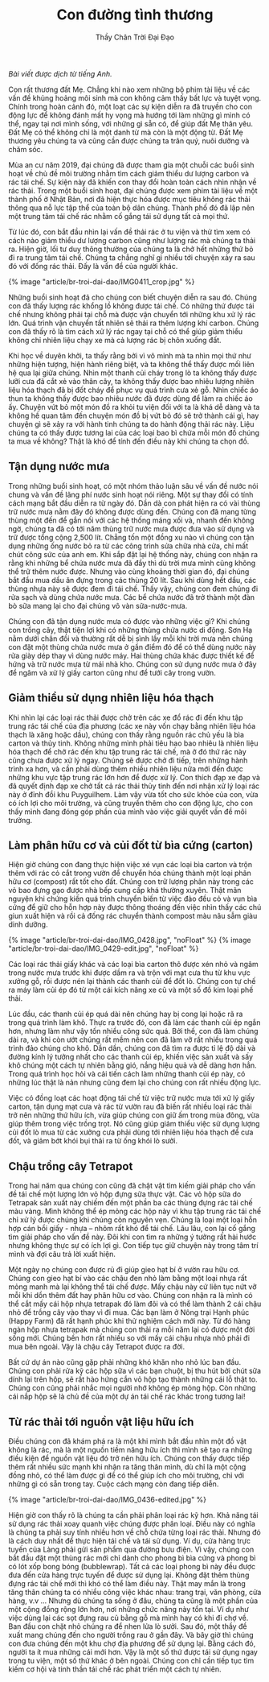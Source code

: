 ﻿---
title: Con đường tình thương
author: Thầy Chân Trời Đại Đạo
---

*Bài viết được dịch từ tiếng Anh.*

Con rất thương đất Mẹ. Chẳng khi nào xem những bộ phim tài liệu về các vấn đề khủng hoảng môi sinh mà con không cảm thấy bất lực và tuyệt vọng. Chính trong hoàn cảnh đó, một loạt các sự kiện diễn ra đã truyền cho con động lực để không đánh mất hy vọng mà hướng tới làm những gì mình có thể, ngay tại nơi mình sống, với những gì sẵn có, để giúp đất Mẹ thân yêu. Đất Mẹ có thể không chỉ là một danh từ mà còn là một động từ. Đất Mẹ thương yêu chúng ta và cũng cần được chúng ta trân quý, nuôi dưỡng và chăm sóc. 

Mùa an cư năm 2019, đại chúng đã được tham gia một chuỗi các buổi sinh hoạt về chủ đề môi trường nhằm tìm cách giảm thiểu dư lượng carbon và rác tái chế. Sự kiện này đã khiến con thay đổi hoàn toàn cách nhìn nhận về rác thải. Trong một buổi sinh hoạt, đại chúng được xem phim tài liệu về một thành phố ở Nhật Bản, nơi đã hiện thực hóa được mục tiêu không rác thải thông qua nỗ lực tập thể của toàn bộ dân chúng. Thành phố đó đã lập nên một trung tâm tái chế rác nhằm cố gắng tái sử dụng tất cả mọi thứ.

Từ lúc đó, con bắt đầu nhìn lại vấn đề thải rác ở tu viện và thử tìm xem có cách nào giảm thiểu dư lượng carbon cũng như lượng rác mà chúng ta thải ra. Hiện giờ, lối tư duy thông thường của chúng ta là chở hết những thứ bỏ đi ra trung tâm tái chế. Chúng ta chẳng nghĩ gì nhiều tới chuyện xảy ra sau đó với đống rác thải. Đấy là vấn đề của người khác. 

{% image "article/br-troi-dai-dao/IMG0411_crop.jpg" %}

Những buổi sinh hoạt đã cho chúng con biết chuyện diễn ra sau đó. Chúng con đã thấy lượng rác khổng lồ không được tái chế. Có những thứ được tái chế nhưng không phải tại chỗ mà được vận chuyển tới những khu xử lý rác lớn. Quá trình vận chuyển tất nhiên sẽ thải ra thêm lượng khí carbon. Chúng con đã thấy rõ là tìm cách xử lý rác ngay tại chỗ có thể giúp giảm thiểu không chỉ nhiên liệu chạy xe mà cả lượng rác bị chôn xuống đất. 

Khi học về duyên khởi, ta thấy rằng bởi vì vô minh mà ta nhìn mọi thứ như những hiện tượng, hiện hành riêng biệt, và ta không thể thấy được mối liên hệ qua lại giữa chúng. Nhìn một thanh củi cháy trong lò ta không thấy được lưỡi cưa đã cắt xẻ vào thân cây, ta không thấy được bao nhiêu lượng nhiên liệu hóa thạch đã bị đốt cháy để phục vụ quá trình cưa xẻ gỗ. Nhìn chiếc áo thun ta không thấy được bao nhiêu nước đã được dùng để làm ra chiếc áo ấy. Chuyện vứt bỏ một món đồ ra khỏi tu viện đối với ta là khá dễ dàng và ta không hề quan tâm đến chuyện món đồ bị vứt bỏ đó sẽ trở thành cái gì, hay chuyện gì sẽ xảy ra với hành tinh chúng ta do hành động thải rác này. Liệu chúng ta có thấy được tương lai của các loại bao bì chứa mỗi món đồ chúng ta mua về không? Thật là khó để tính đến điều này khi chúng ta chọn đồ. 

## Tận dụng nước mưa

Trong những buổi sinh hoạt, có một nhóm thảo luận sâu về vấn đề nước nói chung và vấn đề lãng phí nước sinh hoạt nói riêng. Một sự thay đổi có tính cách mạng bắt đầu diễn ra từ ngày đó. Dần dà con phát hiện ra có vài thùng trữ nước mưa nằm đây đó không được dùng đến. Chúng con đã mang từng thùng một đến để gắn nối với các hệ thống máng xối và, nhanh đến không ngờ, chúng ta đã có tới năm thùng trữ nước mưa được đưa vào sử dụng và trữ được tổng cộng 2,500 lít. Chẳng tốn một đồng xu nào vì chúng con tận dụng những ống nước bỏ ra từ các công trình sửa chữa nhà cửa, chỉ mất chút công sức của anh em. Khi sắp đặt lại hệ thống này, chúng con nhận ra rằng khi những bể chứa nước mưa đã đầy thì dù trời mưa mình cũng không thể trữ thêm nước được. Nhưng vào cùng khoảng thời gian đó, đại chúng bắt đầu mua dầu ăn đựng trong các thùng 20 lít. Sau khi dùng hết dầu, các thùng nhựa này sẽ được đem đi tái chế. Thấy vậy, chúng con đem chúng đi rửa sạch và dùng chứa nước mưa. Các bể chứa nước đã trở thành một đàn bò sữa mang lại cho đại chúng vô vàn sữa-nước-mưa.

Chúng con đã tận dụng nước mưa có được vào những việc gì? Khi chúng con trồng cây, thật tiện lợi khi có những thùng chứa nước di động. Sơn Hạ nằm dưới chân đồi và thường rất dễ bị sình lầy mỗi khi trời mưa nên chúng con đặt một thùng chứa nước mưa ở gần điểm đó để có thể dùng nước này rửa giày dép thay vì dùng nước máy. Hai thùng chứa khác được thiết kế để hứng và trữ nước mưa từ mái nhà kho. Chúng con sử dụng nước mưa ở đây để ngâm và xử lý giấy carton cũng như để tưới cây trong vườn. 

## Giảm thiểu sử dụng nhiên liệu hóa thạch

Khi nhìn lại các loại rác thải được chở trên các xe đổ rác đi đến khu tập trung rác tái chế của địa phương (các xe này vốn chạy bằng nhiên liệu hóa thạch là xăng hoặc dầu), chúng con thấy rằng nguồn rác chủ yếu là bìa carton và thủy tinh. Không những mình phải tiêu hao bao nhiêu là nhiên liệu hóa thạch để chở rác đến khu tập trung rác tái chế, mà ở đó thứ rác này cũng chưa được xử lý ngay. Chúng sẽ được chở đi tiếp, trên những hành trình xa hơn, và cần phải dùng thêm nhiều nhiên liệu nữa mới đến được những khu vực tập trung rác lớn hơn để được xử lý. Con thích đạp xe đạp và đã quyết định đạp xe chở tất cả rác thải thủy tinh đến nơi nhận xử lý loại rác này ở đỉnh đồi khu Puyguilhem. Làm vậy vừa tốt cho sức khỏe của con, vừa có ích lợi cho môi trường, và cũng truyền thêm cho con động lực, cho con thấy mình đang đóng góp phần của mình vào việc giải quyết vấn đề môi trường.

## Làm phân hữu cơ và củi đốt từ bìa cứng (carton)

Hiện giờ chúng con đang thực hiện việc xé vụn các loại bìa carton và trộn thêm với rác cỏ cắt trong vườn để chuyển hóa chúng thành một loại phân hữu cơ (compost) rất tốt cho đất. Chúng con trữ lượng phân này trong các vỏ bao đựng gạo được nhà bếp cung cấp khá thường xuyên. Thật mãn nguyện khi chứng kiến quá trình chuyển biến từ việc đảo đều cỏ và vụn bìa cứng để giữ cho hỗn hợp này được thông thoáng đến việc nhìn thấy các chú giun xuất hiện và rồi cả đống rác chuyển thành compost màu nâu sẫm giàu dinh dưỡng. 

{% image "article/br-troi-dai-dao/IMG_0428.jpg", "noFloat" %}
{% image "article/br-troi-dai-dao/IMG_0429-edit.jpg", "noFloat" %}

Các loại rác thải giấy khác và các loại bìa carton thô được xén nhỏ và ngâm trong nước mưa trước khi được dầm ra và trộn với mạt cưa thu từ khu vực xưởng gỗ, rồi được nén lại thành các thanh củi để đốt lò. Chúng con tự chế ra máy làm củi ép đó từ một cái kích nâng xe cũ và một số đồ kim loại phế thải. 

Lúc đầu, các thanh củi ép quá dài nên chúng hay bị cong lại hoặc rã ra trong quá trình làm khô. Thực ra trước đó, con đã làm các thanh củi ép ngắn hơn, nhưng làm như vậy tốn nhiều công sức quá. Bởi thế, con đã làm chúng dài ra, và khi còn ướt chúng rất mềm nên con đã làm vỡ rất nhiều trong quá trình đảo chúng cho khô. Dần dần, chúng con đã tìm ra được tỉ lệ độ dài và đường kính lý tưởng nhất cho các thanh củi ép, khiến việc sản xuất và sấy khô chúng một cách tự nhiên bằng gió, nắng hiệu quả và dễ dàng hơn hẳn. Trong quá trình học hỏi và cải tiến cách làm những thanh củi ép này, có những lúc thật là nản nhưng cũng đem lại cho chúng con rất nhiều động lực. 

Việc có đồng loạt các hoạt động tái chế từ việc trữ nước mưa tới xử lý giấy carton, tận dụng mạt cưa và rác từ vườn rau đã biến rất nhiều loại rác thải trở nên những thứ hữu ích, vừa giúp chúng con giữ ấm trong mùa đông, vừa giúp thêm trong việc trồng trọt. Nó cũng giúp giảm thiểu việc sử dụng lượng củi đốt lò mua từ các xưởng cưa phải dùng tới nhiên liệu hóa thạch để cưa đốt, và giảm bớt khói bụi thải ra từ ống khói lò sưởi.

## Chậu trồng cây Tetrapot

Trong hai năm qua chúng con cũng đã chật vật tìm kiếm giải pháp cho vấn đề tái chế một lượng lớn vỏ hộp đựng sữa thực vật. Các vỏ hộp sữa do Tetrapak sản xuất này chiếm đến một phần ba các thùng đựng rác tái chế màu vàng. Mình không thể ép mỏng các hộp này vì khu tập trung rác tái chế chỉ xử lý được chúng khi chúng còn nguyên vẹn. Chúng là loại một loại hỗn hợp cán bồi giấy - nhựa – nhôm rất khó để tái chế. Lâu lâu, con lại cố gắng tìm giải pháp cho vấn đề này. Đôi khi con tìm ra những ý tưởng rất hài hước nhưng không thực sự có ích lợi gì. Con tiếp tục giữ chuyện này trong tâm trí mình và đợi câu trả lời xuất hiện. 

Một ngày nọ chúng con được rủ đi giúp gieo hạt bí ở vườn rau hữu cơ. Chúng con gieo hạt bí vào các chậu đen nhỏ làm bằng một loại nhựa rất mỏng manh mà lại không thể tái chế được. Mấy chậu này cứ liên tục nứt vỡ mỗi khi dồn thêm đất hay phân hữu cơ vào. Chúng con nhận ra là mình có thể cắt mấy cái hộp nhựa tetrapak đó làm đôi và có thể làm thành 2 cái chậu nhỏ để trồng cây vào thay vì đi mua. Các bạn làm ở Nông trại Hạnh phúc (Happy Farm) đã rất hạnh phúc khi thử nghiệm cách mới này. Từ đó hàng ngàn hộp nhựa tetrapak mà chúng con thải ra mỗi năm lại có được một đời sống mới. Chúng bền hơn rất nhiều so với mấy cái chậu nhựa nhỏ phải đi mua bên ngoài. Vậy là chậu cây Tetrapot được ra đời. 

Bất cứ dự án nào cũng gặp phải những khó khăn nho nhỏ lúc ban đầu. Chúng con phải rửa kỹ các hộp sữa vì các bạn chuột, bị thu hút bởi chút sữa dính lại trên hộp, sẽ rất hào hứng cắn vỏ hộp tạo thành những cái lỗ thật to. Chúng con cũng phải nhắc mọi người nhớ không ép mỏng hộp. Còn những cái nắp hộp sẽ là chủ đề của một dự án tái chế rác khác trong tương lai! 

## Từ rác thải tới nguồn vật liệu hữu ích

Điều chúng con đã khám phá ra là một khi mình bắt đầu nhìn một đồ vật không là rác, mà là một nguồn tiềm năng hữu ích thì mình sẽ tạo ra những điều kiện để nguồn vật liệu đó trở nên hữu ích. Chúng con thấy được tiếp thêm rất nhiều sức mạnh khi nhận ra tăng thân mình, dù chỉ là một cộng đồng nhỏ, có thể làm được gì để có thể giúp ích cho môi trường, chỉ với những gì có sẵn trong tay. Cuộc cách mạng còn đang tiếp diễn.

{% image "article/br-troi-dai-dao/IMG_0436-edited.jpg" %}

Hiện giờ con thấy rõ là chúng ta cần phải phân loại rác kỹ hơn. Khả năng tái sử dụng rác thải xoay quanh việc chúng được phân loại. Điều này có nghĩa là chúng ta phải suy tính nhiều hơn về chỗ chứa từng loại rác thải. Nhưng đó là cách duy nhất để thực hiện tái chế và tái sử dụng. Ví dụ, cửa hàng trực tuyến của Làng phải gửi sản phẩm qua đường bưu điện. Vì vậy, chúng con bắt đầu đặt một thùng rác mới chỉ dành cho phong bì bìa cứng và phong bì có lót xốp bong bóng (bubblewrap). Tất cả các loại phong bì này đều được đưa đến cửa hàng trực tuyến để được sử dụng lại. Không đặt thêm thùng đựng rác tái chế mới thì khó có thể làm điều này. Thật may mắn là trong tăng thân chúng ta có nhiều công việc khác nhau: trang trại, văn phòng, cửa hàng, v.v … Nhưng dù chúng ta sống ở đâu, chúng ta cũng là một phần của một cộng đồng rộng lớn hơn, nơi những chức năng này tồn tại. Ví dụ như việc dùng lại các sọt đựng rau củ bằng gỗ mà mình hay có khi đi chợ về. Ban đầu con chặt nhỏ chúng ra để nhen lửa lò sưởi. Sau đó, một thầy đề xuất mang chúng đến cho người trồng rau ở gần đây. Và bây giờ thì chúng con đưa chúng đến một khu chợ địa phương để sử dụng lại. Bằng cách đó, người ta ít mua những cái mới hơn. Vậy là một số thứ được tái sử dụng ngay trong tu viện, một số thứ khác ở bên ngoài. Chúng con chỉ cần tiếp tục tìm kiếm cơ hội và tinh thần tái chế rác phát triển một cách tự nhiên.
